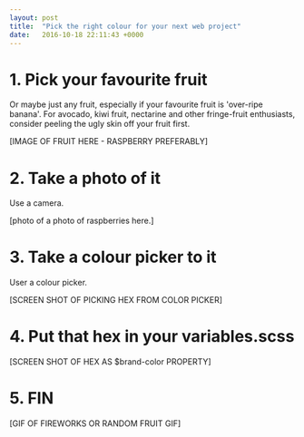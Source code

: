 ```yaml
---
layout: post
title:  "Pick the right colour for your next web project"
date:   2016-10-18 22:11:43 +0000
---
```


# 1. Pick your favourite fruit

Or maybe just any fruit, especially if your favourite fruit is 'over-ripe banana'. For avocado, kiwi fruit, nectarine and other fringe-fruit enthusiasts, consider peeling the ugly skin off your fruit first.

[IMAGE OF FRUIT HERE - RASPBERRY PREFERABLY]

# 2. Take a photo of it

Use a camera.

[photo of a photo of raspberries here.]

# 3. Take a colour picker to it

User a colour picker.

[SCREEN SHOT OF PICKING HEX FROM COLOR PICKER]

# 4. Put that hex in your variables.scss

[SCREEN SHOT OF HEX AS $brand-color PROPERTY]

# 5. FIN

[GIF OF FIREWORKS OR RANDOM FRUIT GIF]
